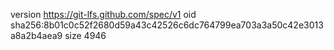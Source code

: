 version https://git-lfs.github.com/spec/v1
oid sha256:8b01c0c52f2680d59a43c42526c6dc764799ea703a3a50c42e3013a8a2b4aea9
size 4946
